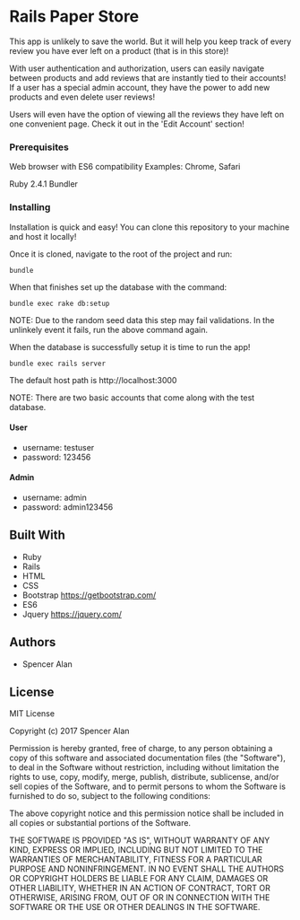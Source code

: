 # Rails Paper Store

This app is unlikely to save the world. But it will help you keep track of every review you have ever left on a product (that is in this store)!

With user authentication and authorization, users can easily navigate between products and add reviews that are instantly tied to their accounts! If a user has a special admin account, they have the power to add new products and even delete user reviews!

Users will even have the option of viewing all the reviews they have left on one convenient page. Check it out in the 'Edit Account' section!

### Prerequisites

Web browser with ES6 compatibility
Examples: Chrome, Safari

Ruby 2.4.1
Bundler

### Installing

Installation is quick and easy! You can clone this repository to your machine and host it locally! 

Once it is cloned, navigate to the root of the project and run:

```shell
bundle
```

When that finishes set up the database with the command:

```shell
bundle exec rake db:setup
```

NOTE: Due to the random seed data this step may fail validations. In the unlinkely event it fails, run the above command again.

When the database is successfully setup it is time to run the app!

```shell
bundle exec rails server
```

The default host path is http://localhost:3000


NOTE: There are two basic accounts that come along with the test database.

#### User
* username: testuser
* password: 123456

#### Admin
* username: admin
* password: admin123456

## Built With

* Ruby
* Rails
* HTML
* CSS
* Bootstrap https://getbootstrap.com/
* ES6
* Jquery https://jquery.com/

## Authors

* Spencer Alan

## License

MIT License

Copyright (c) 2017 Spencer Alan

Permission is hereby granted, free of charge, to any person obtaining a copy
of this software and associated documentation files (the "Software"), to deal
in the Software without restriction, including without limitation the rights
to use, copy, modify, merge, publish, distribute, sublicense, and/or sell
copies of the Software, and to permit persons to whom the Software is
furnished to do so, subject to the following conditions:

The above copyright notice and this permission notice shall be included in all
copies or substantial portions of the Software.

THE SOFTWARE IS PROVIDED "AS IS", WITHOUT WARRANTY OF ANY KIND, EXPRESS OR
IMPLIED, INCLUDING BUT NOT LIMITED TO THE WARRANTIES OF MERCHANTABILITY,
FITNESS FOR A PARTICULAR PURPOSE AND NONINFRINGEMENT. IN NO EVENT SHALL THE
AUTHORS OR COPYRIGHT HOLDERS BE LIABLE FOR ANY CLAIM, DAMAGES OR OTHER
LIABILITY, WHETHER IN AN ACTION OF CONTRACT, TORT OR OTHERWISE, ARISING FROM,
OUT OF OR IN CONNECTION WITH THE SOFTWARE OR THE USE OR OTHER DEALINGS IN THE
SOFTWARE.